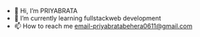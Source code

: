 - 👋 Hi, I’m PRIYABRATA
- 🌱 I’m currently learning fullstackweb development
- 📫 How to reach me email-priyabratabehera0611@gmail.com

<!---
priyabrata0611/priyabrata0611 is a ✨ special ✨ repository because its `README.md` (this file) appears on your GitHub profile.
You can click the Preview link to take a look at your changes.
--->
